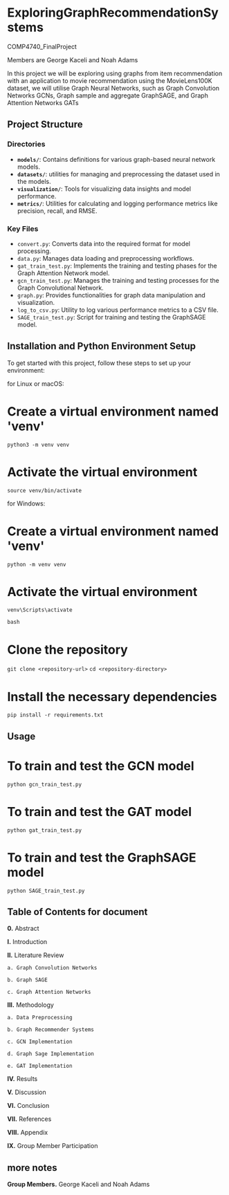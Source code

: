 # ExploringGraphRecommendationSystems
COMP4740_FinalProject

Members are George Kaceli and Noah Adams

In this project we will be exploring using graphs from item recommendation with an application to movie 
recommendation using the MovieLens100K dataset, we will utilise Graph Neural Networks, such as Graph Convolution
Networks GCNs, Graph sample and aggregate GraphSAGE, and Graph Attention Networks GATs

## Project Structure

### Directories
- **`models/`**: Contains definitions for various graph-based neural network models.
- **`datasets/`**: utilities for managing and preprocessing the dataset used in the models.
- **`visualization/`**: Tools for visualizing data insights and model performance.
- **`metrics/`**: Utilities for calculating and logging performance metrics like precision, recall, and RMSE.

### Key Files
- `convert.py`: Converts data into the required format for model processing.
- `data.py`: Manages data loading and preprocessing workflows.
- `gat_train_test.py`: Implements the training and testing phases for the Graph Attention Network model.
- `gcn_train_test.py`: Manages the training and testing processes for the Graph Convolutional Network.
- `graph.py`: Provides functionalities for graph data manipulation and visualization.
- `log_to_csv.py`: Utility to log various performance metrics to a CSV file.
- `SAGE_train_test.py`: Script for training and testing the GraphSAGE model.

## Installation and Python Environment Setup

To get started with this project, follow these steps to set up your environment:

for Linux or macOS: 

# Create a virtual environment named 'venv'
`python3 -m venv venv`

# Activate the virtual environment
`source venv/bin/activate`

for Windows: 

# Create a virtual environment named 'venv'
`python -m venv venv`

# Activate the virtual environment
`venv\Scripts\activate`

```bash```
# Clone the repository
`git clone <repository-url>`
`cd <repository-directory>`

# Install the necessary dependencies
`pip install -r requirements.txt`

## Usage

# To train and test the GCN model
`python gcn_train_test.py`

# To train and test the GAT model
`python gat_train_test.py`

# To train and test the GraphSAGE model
`python SAGE_train_test.py`

## Table of Contents for document
**0.** Abstract

**I.** Introduction

**II.** Literature Review 

    a. Graph Convolution Networks

    b. Graph SAGE

    c. Graph Attention Networks

**III.** Methodology
    
    a. Data Preprocessing

    b. Graph Recommender Systems

    c. GCN Implementation

    d. Graph Sage Implementation

    e. GAT Implementation

**IV.** Results

**V.** Discussion

**VI.** Conclusion

**VII.** References

**VIII.** Appendix

**IX.** Group Member Participation

## more notes 
**Group Members.** George Kaceli and Noah Adams 
